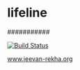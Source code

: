 # lifeline
###########

[![Build Status](https://api.travis-ci.org/vtapadia/lifeline.svg)](https://travis-ci.org/vtapadia/lifeline)


www.jeevan-rekha.org

